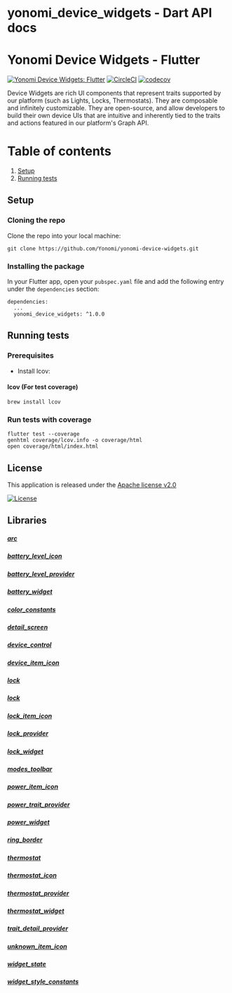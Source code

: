


# yonomi_device_widgets - Dart API docs


<h1 id="yonomi-device-widgets---flutter">Yonomi Device Widgets - Flutter</h1>
<p><a href="https://www.yonomi.co/"><img src="https://img.shields.io/badge/Yonomi-Device_Widgets:_Flutter-lightgrey.svg?colorA=ffd500&amp;colorB=5c5c5c" alt="Yonomi Device Widgets: Flutter"></a>
<a href="https://app.circleci.com/pipelines/github/Yonomi/yonomi-device-widgets"><img src="https://circleci.com/gh/Yonomi/yonomi-device-widgets/tree/main.svg?style=shield&amp;circle-token=fdd9d9b47626dbcace0c6bc927805c73f2233d25" alt="CircleCI"></a>
<a href="https://codecov.io/gh/Yonomi/yonomi-device-widgets"><img src="https://codecov.io/gh/Yonomi/yonomi-device-widgets/branch/main/graph/badge.svg?token=52WBYAD9H9" alt="codecov"></a></p>
<p>Device Widgets are rich UI components that represent traits supported by our platform (such as Lights, Locks, Thermostats).  They are composable and infinitely customizable.  They are open-source, and allow developers to build their own device UIs that are intuitive and inherently tied to the traits and actions featured in our platform's Graph API.</p>
<h1 id="table-of-contents">Table of contents</h1>
<ol>
<li><a href="#install">Setup</a></li>
<li><a href="#run-tests">Running tests</a></li>
</ol>
<h2 id="setup-a-nameinstalla">Setup <a name="install"></a></h2>
<h3 id="cloning-the-repo">Cloning the repo</h3>
<p>Clone the repo into your local machine:</p>
<pre class="language-dart"><code>git clone https://github.com/Yonomi/yonomi-device-widgets.git
</code></pre>
<h3 id="installing-the-package">Installing the package</h3>
<p>In your Flutter app, open your <code>pubspec.yaml</code> file and add the following entry under the <code>dependencies</code> section:</p>
<pre class="language-dart"><code>dependencies:
  ...    
  yonomi_device_widgets: ^1.0.0
</code></pre>
<h2 id="running-testsa-namerun-testsa">Running tests<a name="run-tests"></a></h2>
<h3 id="prerequisites">Prerequisites</h3>
<ul>
<li>Install lcov:</li>
</ul>
<h4 id="lcov-for-test-coverage">lcov (For test coverage)</h4>
<p><code>brew install lcov</code></p>
<h3 id="run-tests-with-coverage">Run tests with coverage</h3>
<pre class="language-dart"><code>flutter test --coverage
genhtml coverage/lcov.info -o coverage/html
open coverage/html/index.html
</code></pre>
<h2 id="license-a-namelicensea">License <a name="license"></a></h2>
<p>This application is released under the <a href="LICENSE">Apache license v2.0</a></p>
<p><a href="https://opensource.org/licenses/Apache-2.0"><img src="https://img.shields.io/badge/License-Apache%202.0-blue.svg" alt="License"></a></p>


## Libraries

##### [arc](components_arc/components_arc-library.md)
 


##### [battery_level_icon](assets_traits_battery_level_icon/assets_traits_battery_level_icon-library.md)
 


##### [battery_level_provider](providers_battery_level_provider/providers_battery_level_provider-library.md)
 


##### [battery_widget](traits_battery_widget/traits_battery_widget-library.md)
 


##### [color_constants](ui_color_constants/ui_color_constants-library.md)
 


##### [detail_screen](traits_detail_screen/traits_detail_screen-library.md)
 


##### [device_control](components_device_control/components_device_control-library.md)
 


##### [device_item_icon](assets_traits_device_item_icon/assets_traits_device_item_icon-library.md)
 


##### [lock](traits_lock/traits_lock-library.md)
 


##### [lock](devices_lock/devices_lock-library.md)
 


##### [lock_item_icon](assets_traits_lock_item_icon/assets_traits_lock_item_icon-library.md)
 


##### [lock_provider](providers_lock_provider/providers_lock_provider-library.md)
 


##### [lock_widget](components_lock_widget/components_lock_widget-library.md)
 


##### [modes_toolbar](components_modes_toolbar/components_modes_toolbar-library.md)
 


##### [power_item_icon](assets_traits_power_item_icon/assets_traits_power_item_icon-library.md)
 


##### [power_trait_provider](providers_power_trait_provider/providers_power_trait_provider-library.md)
 


##### [power_widget](traits_power_widget/traits_power_widget-library.md)
 


##### [ring_border](ui_ring_border/ui_ring_border-library.md)
 


##### [thermostat](devices_thermostat/devices_thermostat-library.md)
 


##### [thermostat_icon](assets_traits_thermostat_icon/assets_traits_thermostat_icon-library.md)
 


##### [thermostat_provider](providers_thermostat_provider/providers_thermostat_provider-library.md)
 


##### [thermostat_widget](components_thermostat_widget/components_thermostat_widget-library.md)
 


##### [trait_detail_provider](providers_trait_detail_provider/providers_trait_detail_provider-library.md)
 


##### [unknown_item_icon](assets_traits_unknown_item_icon/assets_traits_unknown_item_icon-library.md)
 


##### [widget_state](providers_widget_state/providers_widget_state-library.md)
 


##### [widget_style_constants](ui_widget_style_constants/ui_widget_style_constants-library.md)
 








